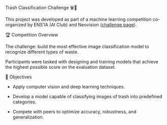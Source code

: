 Trash Classification Challenge 🗑️📸

This project was developed as part of a machine learning competition co-organized by ENS’IA (AI Club) and Neovision ([challenge page](https://neovision.fr/challenge-ensia-neovision-2022/)).

🏆 Competition Overview

The challenge: build the most effective image classification model to recognize different types of waste.

Participants were tasked with designing and training models that achieve the highest possible score on the evaluation dataset.

🎯 Objectives

- Apply computer vision and deep learning techniques.

- Develop a model capable of classifying images of trash into predefined categories.

- Compete with peers to optimize accuracy, robustness, and generalization.
